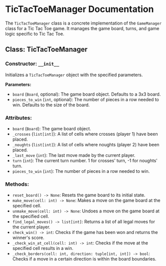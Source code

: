 # TicTacToeManager Documentation

The `TicTacToeManager` class is a concrete implementation of the `GameManager` class for a Tic Tac Toe game. It manages the game board, turns, and game logic specific to Tic Tac Toe.

## Class: TicTacToeManager

### Constructor: `__init__`

Initializes a `TicTacToeManager` object with the specified parameters.

**Parameters:**

- `board` (`Board`, optional): The game board object. Defaults to a 3x3 board.
- `pieces_to_win` (`int`, optional): The number of pieces in a row needed to win. Defaults to the size of the board.

### Attributes:

- `board` (`Board`): The game board object.
- `_crosses` (`list[int]`): A list of cells where crosses (player 1) have been placed.
- `_noughts` (`list[int]`): A list of cells where noughts (player 2) have been placed.
- `_last_move` (`int`): The last move made by the current player.
- `turn` (`int`): The current turn number. 1 for crosses' turn, -1 for noughts' turn.
- `pieces_to_win` (`int`): The number of pieces in a row needed to win.

### Methods:

- `reset_board() -> None`: Resets the game board to its initial state.
- `make_move(cell: int) -> None`: Makes a move on the game board at the specified cell.
- `unmake_move(cell: int) -> None`: Undoes a move on the game board at the specified cell.
- `find_legal_moves() -> list[int]`: Returns a list of all legal moves for the current player.
- `check_win() -> int`: Checks if the game has been won and returns the winner's score.
- `_check_win_at_cell(cell: int) -> int`: Checks if the move at the specified cell results in a win.
- `_check_borders(cell: int, direction: tuple[int, int]) -> bool`: Checks if a move in a certain direction is within the board boundaries.
